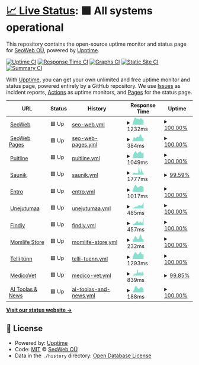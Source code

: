 # [📈 Live Status](https://SeoWeb.github.io/upptime): <!--live status--> **🟩 All systems operational**

This repository contains the open-source uptime monitor and status page for [SeoWeb OÜ](https://www.seoweb.ee), powered by [Upptime](https://github.com/upptime/upptime).

[![Uptime CI](https://github.com/SeoWeb/upptime/workflows/Uptime%20CI/badge.svg)](https://github.com/SeoWeb/upptime/actions?query=workflow%3A%22Uptime+CI%22)
[![Response Time CI](https://github.com/SeoWeb/upptime/workflows/Response%20Time%20CI/badge.svg)](https://github.com/SeoWeb/upptime/actions?query=workflow%3A%22Response+Time+CI%22)
[![Graphs CI](https://github.com/SeoWeb/upptime/workflows/Graphs%20CI/badge.svg)](https://github.com/SeoWeb/upptime/actions?query=workflow%3A%22Graphs+CI%22)
[![Static Site CI](https://github.com/SeoWeb/upptime/workflows/Static%20Site%20CI/badge.svg)](https://github.com/SeoWeb/upptime/actions?query=workflow%3A%22Static+Site+CI%22)
[![Summary CI](https://github.com/SeoWeb/upptime/workflows/Summary%20CI/badge.svg)](https://github.com/SeoWeb/upptime/actions?query=workflow%3A%22Summary+CI%22)

With [Upptime](https://upptime.js.org), you can get your own unlimited and free uptime monitor and status page, powered entirely by a GitHub repository. We use [Issues](https://github.com/SeoWeb/upptime/issues) as incident reports, [Actions](https://github.com/SeoWeb/upptime/actions) as uptime monitors, and [Pages](https://SeoWeb.github.io/upptime) for the status page.

<!--start: status pages-->
<!-- This summary is generated by Upptime (https://github.com/upptime/upptime) -->
<!-- Do not edit this manually, your changes will be overwritten -->
<!-- prettier-ignore -->
| URL | Status | History | Response Time | Uptime |
| --- | ------ | ------- | ------------- | ------ |
| <img alt="" src="https://icons.duckduckgo.com/ip3/seoweb.ee.ico" height="13"> [SeoWeb](https://seoweb.ee) | 🟩 Up | [seo-web.yml](https://github.com/SeoWeb/upptime/commits/HEAD/history/seo-web.yml) | <details><summary><img alt="Response time graph" src="./graphs/seo-web/response-time-week.png" height="20"> 1232ms</summary><br><a href="https://SeoWeb.github.io/upptime/history/seo-web"><img alt="Response time 1429" src="https://img.shields.io/endpoint?url=https%3A%2F%2Fraw.githubusercontent.com%2FSeoWeb%2Fupptime%2FHEAD%2Fapi%2Fseo-web%2Fresponse-time.json"></a><br><a href="https://SeoWeb.github.io/upptime/history/seo-web"><img alt="24-hour response time 1238" src="https://img.shields.io/endpoint?url=https%3A%2F%2Fraw.githubusercontent.com%2FSeoWeb%2Fupptime%2FHEAD%2Fapi%2Fseo-web%2Fresponse-time-day.json"></a><br><a href="https://SeoWeb.github.io/upptime/history/seo-web"><img alt="7-day response time 1232" src="https://img.shields.io/endpoint?url=https%3A%2F%2Fraw.githubusercontent.com%2FSeoWeb%2Fupptime%2FHEAD%2Fapi%2Fseo-web%2Fresponse-time-week.json"></a><br><a href="https://SeoWeb.github.io/upptime/history/seo-web"><img alt="30-day response time 1251" src="https://img.shields.io/endpoint?url=https%3A%2F%2Fraw.githubusercontent.com%2FSeoWeb%2Fupptime%2FHEAD%2Fapi%2Fseo-web%2Fresponse-time-month.json"></a><br><a href="https://SeoWeb.github.io/upptime/history/seo-web"><img alt="1-year response time 1429" src="https://img.shields.io/endpoint?url=https%3A%2F%2Fraw.githubusercontent.com%2FSeoWeb%2Fupptime%2FHEAD%2Fapi%2Fseo-web%2Fresponse-time-year.json"></a></details> | <details><summary><a href="https://SeoWeb.github.io/upptime/history/seo-web">100.00%</a></summary><a href="https://SeoWeb.github.io/upptime/history/seo-web"><img alt="All-time uptime 100.00%" src="https://img.shields.io/endpoint?url=https%3A%2F%2Fraw.githubusercontent.com%2FSeoWeb%2Fupptime%2FHEAD%2Fapi%2Fseo-web%2Fuptime.json"></a><br><a href="https://SeoWeb.github.io/upptime/history/seo-web"><img alt="24-hour uptime 100.00%" src="https://img.shields.io/endpoint?url=https%3A%2F%2Fraw.githubusercontent.com%2FSeoWeb%2Fupptime%2FHEAD%2Fapi%2Fseo-web%2Fuptime-day.json"></a><br><a href="https://SeoWeb.github.io/upptime/history/seo-web"><img alt="7-day uptime 100.00%" src="https://img.shields.io/endpoint?url=https%3A%2F%2Fraw.githubusercontent.com%2FSeoWeb%2Fupptime%2FHEAD%2Fapi%2Fseo-web%2Fuptime-week.json"></a><br><a href="https://SeoWeb.github.io/upptime/history/seo-web"><img alt="30-day uptime 100.00%" src="https://img.shields.io/endpoint?url=https%3A%2F%2Fraw.githubusercontent.com%2FSeoWeb%2Fupptime%2FHEAD%2Fapi%2Fseo-web%2Fuptime-month.json"></a><br><a href="https://SeoWeb.github.io/upptime/history/seo-web"><img alt="1-year uptime 100.00%" src="https://img.shields.io/endpoint?url=https%3A%2F%2Fraw.githubusercontent.com%2FSeoWeb%2Fupptime%2FHEAD%2Fapi%2Fseo-web%2Fuptime-year.json"></a></details>
| <img alt="" src="https://icons.duckduckgo.com/ip3/sw-pages.eu.ico" height="13"> [SeoWeb Pages](https://sw-pages.eu) | 🟩 Up | [seo-web-pages.yml](https://github.com/SeoWeb/upptime/commits/HEAD/history/seo-web-pages.yml) | <details><summary><img alt="Response time graph" src="./graphs/seo-web-pages/response-time-week.png" height="20"> 384ms</summary><br><a href="https://SeoWeb.github.io/upptime/history/seo-web-pages"><img alt="Response time 933" src="https://img.shields.io/endpoint?url=https%3A%2F%2Fraw.githubusercontent.com%2FSeoWeb%2Fupptime%2FHEAD%2Fapi%2Fseo-web-pages%2Fresponse-time.json"></a><br><a href="https://SeoWeb.github.io/upptime/history/seo-web-pages"><img alt="24-hour response time 635" src="https://img.shields.io/endpoint?url=https%3A%2F%2Fraw.githubusercontent.com%2FSeoWeb%2Fupptime%2FHEAD%2Fapi%2Fseo-web-pages%2Fresponse-time-day.json"></a><br><a href="https://SeoWeb.github.io/upptime/history/seo-web-pages"><img alt="7-day response time 384" src="https://img.shields.io/endpoint?url=https%3A%2F%2Fraw.githubusercontent.com%2FSeoWeb%2Fupptime%2FHEAD%2Fapi%2Fseo-web-pages%2Fresponse-time-week.json"></a><br><a href="https://SeoWeb.github.io/upptime/history/seo-web-pages"><img alt="30-day response time 306" src="https://img.shields.io/endpoint?url=https%3A%2F%2Fraw.githubusercontent.com%2FSeoWeb%2Fupptime%2FHEAD%2Fapi%2Fseo-web-pages%2Fresponse-time-month.json"></a><br><a href="https://SeoWeb.github.io/upptime/history/seo-web-pages"><img alt="1-year response time 933" src="https://img.shields.io/endpoint?url=https%3A%2F%2Fraw.githubusercontent.com%2FSeoWeb%2Fupptime%2FHEAD%2Fapi%2Fseo-web-pages%2Fresponse-time-year.json"></a></details> | <details><summary><a href="https://SeoWeb.github.io/upptime/history/seo-web-pages">100.00%</a></summary><a href="https://SeoWeb.github.io/upptime/history/seo-web-pages"><img alt="All-time uptime 99.72%" src="https://img.shields.io/endpoint?url=https%3A%2F%2Fraw.githubusercontent.com%2FSeoWeb%2Fupptime%2FHEAD%2Fapi%2Fseo-web-pages%2Fuptime.json"></a><br><a href="https://SeoWeb.github.io/upptime/history/seo-web-pages"><img alt="24-hour uptime 100.00%" src="https://img.shields.io/endpoint?url=https%3A%2F%2Fraw.githubusercontent.com%2FSeoWeb%2Fupptime%2FHEAD%2Fapi%2Fseo-web-pages%2Fuptime-day.json"></a><br><a href="https://SeoWeb.github.io/upptime/history/seo-web-pages"><img alt="7-day uptime 100.00%" src="https://img.shields.io/endpoint?url=https%3A%2F%2Fraw.githubusercontent.com%2FSeoWeb%2Fupptime%2FHEAD%2Fapi%2Fseo-web-pages%2Fuptime-week.json"></a><br><a href="https://SeoWeb.github.io/upptime/history/seo-web-pages"><img alt="30-day uptime 100.00%" src="https://img.shields.io/endpoint?url=https%3A%2F%2Fraw.githubusercontent.com%2FSeoWeb%2Fupptime%2FHEAD%2Fapi%2Fseo-web-pages%2Fuptime-month.json"></a><br><a href="https://SeoWeb.github.io/upptime/history/seo-web-pages"><img alt="1-year uptime 99.72%" src="https://img.shields.io/endpoint?url=https%3A%2F%2Fraw.githubusercontent.com%2FSeoWeb%2Fupptime%2FHEAD%2Fapi%2Fseo-web-pages%2Fuptime-year.json"></a></details>
| <img alt="" src="https://icons.duckduckgo.com/ip3/puitline.ee.ico" height="13"> [Puitline](https://puitline.ee) | 🟩 Up | [puitline.yml](https://github.com/SeoWeb/upptime/commits/HEAD/history/puitline.yml) | <details><summary><img alt="Response time graph" src="./graphs/puitline/response-time-week.png" height="20"> 1049ms</summary><br><a href="https://SeoWeb.github.io/upptime/history/puitline"><img alt="Response time 1285" src="https://img.shields.io/endpoint?url=https%3A%2F%2Fraw.githubusercontent.com%2FSeoWeb%2Fupptime%2FHEAD%2Fapi%2Fpuitline%2Fresponse-time.json"></a><br><a href="https://SeoWeb.github.io/upptime/history/puitline"><img alt="24-hour response time 1076" src="https://img.shields.io/endpoint?url=https%3A%2F%2Fraw.githubusercontent.com%2FSeoWeb%2Fupptime%2FHEAD%2Fapi%2Fpuitline%2Fresponse-time-day.json"></a><br><a href="https://SeoWeb.github.io/upptime/history/puitline"><img alt="7-day response time 1049" src="https://img.shields.io/endpoint?url=https%3A%2F%2Fraw.githubusercontent.com%2FSeoWeb%2Fupptime%2FHEAD%2Fapi%2Fpuitline%2Fresponse-time-week.json"></a><br><a href="https://SeoWeb.github.io/upptime/history/puitline"><img alt="30-day response time 1248" src="https://img.shields.io/endpoint?url=https%3A%2F%2Fraw.githubusercontent.com%2FSeoWeb%2Fupptime%2FHEAD%2Fapi%2Fpuitline%2Fresponse-time-month.json"></a><br><a href="https://SeoWeb.github.io/upptime/history/puitline"><img alt="1-year response time 1285" src="https://img.shields.io/endpoint?url=https%3A%2F%2Fraw.githubusercontent.com%2FSeoWeb%2Fupptime%2FHEAD%2Fapi%2Fpuitline%2Fresponse-time-year.json"></a></details> | <details><summary><a href="https://SeoWeb.github.io/upptime/history/puitline">100.00%</a></summary><a href="https://SeoWeb.github.io/upptime/history/puitline"><img alt="All-time uptime 99.98%" src="https://img.shields.io/endpoint?url=https%3A%2F%2Fraw.githubusercontent.com%2FSeoWeb%2Fupptime%2FHEAD%2Fapi%2Fpuitline%2Fuptime.json"></a><br><a href="https://SeoWeb.github.io/upptime/history/puitline"><img alt="24-hour uptime 100.00%" src="https://img.shields.io/endpoint?url=https%3A%2F%2Fraw.githubusercontent.com%2FSeoWeb%2Fupptime%2FHEAD%2Fapi%2Fpuitline%2Fuptime-day.json"></a><br><a href="https://SeoWeb.github.io/upptime/history/puitline"><img alt="7-day uptime 100.00%" src="https://img.shields.io/endpoint?url=https%3A%2F%2Fraw.githubusercontent.com%2FSeoWeb%2Fupptime%2FHEAD%2Fapi%2Fpuitline%2Fuptime-week.json"></a><br><a href="https://SeoWeb.github.io/upptime/history/puitline"><img alt="30-day uptime 100.00%" src="https://img.shields.io/endpoint?url=https%3A%2F%2Fraw.githubusercontent.com%2FSeoWeb%2Fupptime%2FHEAD%2Fapi%2Fpuitline%2Fuptime-month.json"></a><br><a href="https://SeoWeb.github.io/upptime/history/puitline"><img alt="1-year uptime 99.98%" src="https://img.shields.io/endpoint?url=https%3A%2F%2Fraw.githubusercontent.com%2FSeoWeb%2Fupptime%2FHEAD%2Fapi%2Fpuitline%2Fuptime-year.json"></a></details>
| <img alt="" src="https://icons.duckduckgo.com/ip3/saunik.ee.ico" height="13"> [Saunik](https://saunik.ee) | 🟩 Up | [saunik.yml](https://github.com/SeoWeb/upptime/commits/HEAD/history/saunik.yml) | <details><summary><img alt="Response time graph" src="./graphs/saunik/response-time-week.png" height="20"> 1777ms</summary><br><a href="https://SeoWeb.github.io/upptime/history/saunik"><img alt="Response time 1092" src="https://img.shields.io/endpoint?url=https%3A%2F%2Fraw.githubusercontent.com%2FSeoWeb%2Fupptime%2FHEAD%2Fapi%2Fsaunik%2Fresponse-time.json"></a><br><a href="https://SeoWeb.github.io/upptime/history/saunik"><img alt="24-hour response time 1194" src="https://img.shields.io/endpoint?url=https%3A%2F%2Fraw.githubusercontent.com%2FSeoWeb%2Fupptime%2FHEAD%2Fapi%2Fsaunik%2Fresponse-time-day.json"></a><br><a href="https://SeoWeb.github.io/upptime/history/saunik"><img alt="7-day response time 1777" src="https://img.shields.io/endpoint?url=https%3A%2F%2Fraw.githubusercontent.com%2FSeoWeb%2Fupptime%2FHEAD%2Fapi%2Fsaunik%2Fresponse-time-week.json"></a><br><a href="https://SeoWeb.github.io/upptime/history/saunik"><img alt="30-day response time 1361" src="https://img.shields.io/endpoint?url=https%3A%2F%2Fraw.githubusercontent.com%2FSeoWeb%2Fupptime%2FHEAD%2Fapi%2Fsaunik%2Fresponse-time-month.json"></a><br><a href="https://SeoWeb.github.io/upptime/history/saunik"><img alt="1-year response time 1092" src="https://img.shields.io/endpoint?url=https%3A%2F%2Fraw.githubusercontent.com%2FSeoWeb%2Fupptime%2FHEAD%2Fapi%2Fsaunik%2Fresponse-time-year.json"></a></details> | <details><summary><a href="https://SeoWeb.github.io/upptime/history/saunik">99.59%</a></summary><a href="https://SeoWeb.github.io/upptime/history/saunik"><img alt="All-time uptime 99.65%" src="https://img.shields.io/endpoint?url=https%3A%2F%2Fraw.githubusercontent.com%2FSeoWeb%2Fupptime%2FHEAD%2Fapi%2Fsaunik%2Fuptime.json"></a><br><a href="https://SeoWeb.github.io/upptime/history/saunik"><img alt="24-hour uptime 100.00%" src="https://img.shields.io/endpoint?url=https%3A%2F%2Fraw.githubusercontent.com%2FSeoWeb%2Fupptime%2FHEAD%2Fapi%2Fsaunik%2Fuptime-day.json"></a><br><a href="https://SeoWeb.github.io/upptime/history/saunik"><img alt="7-day uptime 99.59%" src="https://img.shields.io/endpoint?url=https%3A%2F%2Fraw.githubusercontent.com%2FSeoWeb%2Fupptime%2FHEAD%2Fapi%2Fsaunik%2Fuptime-week.json"></a><br><a href="https://SeoWeb.github.io/upptime/history/saunik"><img alt="30-day uptime 99.91%" src="https://img.shields.io/endpoint?url=https%3A%2F%2Fraw.githubusercontent.com%2FSeoWeb%2Fupptime%2FHEAD%2Fapi%2Fsaunik%2Fuptime-month.json"></a><br><a href="https://SeoWeb.github.io/upptime/history/saunik"><img alt="1-year uptime 99.65%" src="https://img.shields.io/endpoint?url=https%3A%2F%2Fraw.githubusercontent.com%2FSeoWeb%2Fupptime%2FHEAD%2Fapi%2Fsaunik%2Fuptime-year.json"></a></details>
| <img alt="" src="https://icons.duckduckgo.com/ip3/entro.ee.ico" height="13"> [Entro](https://entro.ee) | 🟩 Up | [entro.yml](https://github.com/SeoWeb/upptime/commits/HEAD/history/entro.yml) | <details><summary><img alt="Response time graph" src="./graphs/entro/response-time-week.png" height="20"> 1017ms</summary><br><a href="https://SeoWeb.github.io/upptime/history/entro"><img alt="Response time 1210" src="https://img.shields.io/endpoint?url=https%3A%2F%2Fraw.githubusercontent.com%2FSeoWeb%2Fupptime%2FHEAD%2Fapi%2Fentro%2Fresponse-time.json"></a><br><a href="https://SeoWeb.github.io/upptime/history/entro"><img alt="24-hour response time 1078" src="https://img.shields.io/endpoint?url=https%3A%2F%2Fraw.githubusercontent.com%2FSeoWeb%2Fupptime%2FHEAD%2Fapi%2Fentro%2Fresponse-time-day.json"></a><br><a href="https://SeoWeb.github.io/upptime/history/entro"><img alt="7-day response time 1017" src="https://img.shields.io/endpoint?url=https%3A%2F%2Fraw.githubusercontent.com%2FSeoWeb%2Fupptime%2FHEAD%2Fapi%2Fentro%2Fresponse-time-week.json"></a><br><a href="https://SeoWeb.github.io/upptime/history/entro"><img alt="30-day response time 1126" src="https://img.shields.io/endpoint?url=https%3A%2F%2Fraw.githubusercontent.com%2FSeoWeb%2Fupptime%2FHEAD%2Fapi%2Fentro%2Fresponse-time-month.json"></a><br><a href="https://SeoWeb.github.io/upptime/history/entro"><img alt="1-year response time 1210" src="https://img.shields.io/endpoint?url=https%3A%2F%2Fraw.githubusercontent.com%2FSeoWeb%2Fupptime%2FHEAD%2Fapi%2Fentro%2Fresponse-time-year.json"></a></details> | <details><summary><a href="https://SeoWeb.github.io/upptime/history/entro">100.00%</a></summary><a href="https://SeoWeb.github.io/upptime/history/entro"><img alt="All-time uptime 99.82%" src="https://img.shields.io/endpoint?url=https%3A%2F%2Fraw.githubusercontent.com%2FSeoWeb%2Fupptime%2FHEAD%2Fapi%2Fentro%2Fuptime.json"></a><br><a href="https://SeoWeb.github.io/upptime/history/entro"><img alt="24-hour uptime 100.00%" src="https://img.shields.io/endpoint?url=https%3A%2F%2Fraw.githubusercontent.com%2FSeoWeb%2Fupptime%2FHEAD%2Fapi%2Fentro%2Fuptime-day.json"></a><br><a href="https://SeoWeb.github.io/upptime/history/entro"><img alt="7-day uptime 100.00%" src="https://img.shields.io/endpoint?url=https%3A%2F%2Fraw.githubusercontent.com%2FSeoWeb%2Fupptime%2FHEAD%2Fapi%2Fentro%2Fuptime-week.json"></a><br><a href="https://SeoWeb.github.io/upptime/history/entro"><img alt="30-day uptime 100.00%" src="https://img.shields.io/endpoint?url=https%3A%2F%2Fraw.githubusercontent.com%2FSeoWeb%2Fupptime%2FHEAD%2Fapi%2Fentro%2Fuptime-month.json"></a><br><a href="https://SeoWeb.github.io/upptime/history/entro"><img alt="1-year uptime 99.82%" src="https://img.shields.io/endpoint?url=https%3A%2F%2Fraw.githubusercontent.com%2FSeoWeb%2Fupptime%2FHEAD%2Fapi%2Fentro%2Fuptime-year.json"></a></details>
| <img alt="" src="https://icons.duckduckgo.com/ip3/unejutumaa.ee.ico" height="13"> [Unejutumaa](https://unejutumaa.ee) | 🟩 Up | [unejutumaa.yml](https://github.com/SeoWeb/upptime/commits/HEAD/history/unejutumaa.yml) | <details><summary><img alt="Response time graph" src="./graphs/unejutumaa/response-time-week.png" height="20"> 485ms</summary><br><a href="https://SeoWeb.github.io/upptime/history/unejutumaa"><img alt="Response time 385" src="https://img.shields.io/endpoint?url=https%3A%2F%2Fraw.githubusercontent.com%2FSeoWeb%2Fupptime%2FHEAD%2Fapi%2Funejutumaa%2Fresponse-time.json"></a><br><a href="https://SeoWeb.github.io/upptime/history/unejutumaa"><img alt="24-hour response time 351" src="https://img.shields.io/endpoint?url=https%3A%2F%2Fraw.githubusercontent.com%2FSeoWeb%2Fupptime%2FHEAD%2Fapi%2Funejutumaa%2Fresponse-time-day.json"></a><br><a href="https://SeoWeb.github.io/upptime/history/unejutumaa"><img alt="7-day response time 485" src="https://img.shields.io/endpoint?url=https%3A%2F%2Fraw.githubusercontent.com%2FSeoWeb%2Fupptime%2FHEAD%2Fapi%2Funejutumaa%2Fresponse-time-week.json"></a><br><a href="https://SeoWeb.github.io/upptime/history/unejutumaa"><img alt="30-day response time 318" src="https://img.shields.io/endpoint?url=https%3A%2F%2Fraw.githubusercontent.com%2FSeoWeb%2Fupptime%2FHEAD%2Fapi%2Funejutumaa%2Fresponse-time-month.json"></a><br><a href="https://SeoWeb.github.io/upptime/history/unejutumaa"><img alt="1-year response time 385" src="https://img.shields.io/endpoint?url=https%3A%2F%2Fraw.githubusercontent.com%2FSeoWeb%2Fupptime%2FHEAD%2Fapi%2Funejutumaa%2Fresponse-time-year.json"></a></details> | <details><summary><a href="https://SeoWeb.github.io/upptime/history/unejutumaa">100.00%</a></summary><a href="https://SeoWeb.github.io/upptime/history/unejutumaa"><img alt="All-time uptime 99.97%" src="https://img.shields.io/endpoint?url=https%3A%2F%2Fraw.githubusercontent.com%2FSeoWeb%2Fupptime%2FHEAD%2Fapi%2Funejutumaa%2Fuptime.json"></a><br><a href="https://SeoWeb.github.io/upptime/history/unejutumaa"><img alt="24-hour uptime 100.00%" src="https://img.shields.io/endpoint?url=https%3A%2F%2Fraw.githubusercontent.com%2FSeoWeb%2Fupptime%2FHEAD%2Fapi%2Funejutumaa%2Fuptime-day.json"></a><br><a href="https://SeoWeb.github.io/upptime/history/unejutumaa"><img alt="7-day uptime 100.00%" src="https://img.shields.io/endpoint?url=https%3A%2F%2Fraw.githubusercontent.com%2FSeoWeb%2Fupptime%2FHEAD%2Fapi%2Funejutumaa%2Fuptime-week.json"></a><br><a href="https://SeoWeb.github.io/upptime/history/unejutumaa"><img alt="30-day uptime 100.00%" src="https://img.shields.io/endpoint?url=https%3A%2F%2Fraw.githubusercontent.com%2FSeoWeb%2Fupptime%2FHEAD%2Fapi%2Funejutumaa%2Fuptime-month.json"></a><br><a href="https://SeoWeb.github.io/upptime/history/unejutumaa"><img alt="1-year uptime 99.97%" src="https://img.shields.io/endpoint?url=https%3A%2F%2Fraw.githubusercontent.com%2FSeoWeb%2Fupptime%2FHEAD%2Fapi%2Funejutumaa%2Fuptime-year.json"></a></details>
| <img alt="" src="https://icons.duckduckgo.com/ip3/findly.ee.ico" height="13"> [Findly](https://findly.ee) | 🟩 Up | [findly.yml](https://github.com/SeoWeb/upptime/commits/HEAD/history/findly.yml) | <details><summary><img alt="Response time graph" src="./graphs/findly/response-time-week.png" height="20"> 457ms</summary><br><a href="https://SeoWeb.github.io/upptime/history/findly"><img alt="Response time 447" src="https://img.shields.io/endpoint?url=https%3A%2F%2Fraw.githubusercontent.com%2FSeoWeb%2Fupptime%2FHEAD%2Fapi%2Ffindly%2Fresponse-time.json"></a><br><a href="https://SeoWeb.github.io/upptime/history/findly"><img alt="24-hour response time 389" src="https://img.shields.io/endpoint?url=https%3A%2F%2Fraw.githubusercontent.com%2FSeoWeb%2Fupptime%2FHEAD%2Fapi%2Ffindly%2Fresponse-time-day.json"></a><br><a href="https://SeoWeb.github.io/upptime/history/findly"><img alt="7-day response time 457" src="https://img.shields.io/endpoint?url=https%3A%2F%2Fraw.githubusercontent.com%2FSeoWeb%2Fupptime%2FHEAD%2Fapi%2Ffindly%2Fresponse-time-week.json"></a><br><a href="https://SeoWeb.github.io/upptime/history/findly"><img alt="30-day response time 291" src="https://img.shields.io/endpoint?url=https%3A%2F%2Fraw.githubusercontent.com%2FSeoWeb%2Fupptime%2FHEAD%2Fapi%2Ffindly%2Fresponse-time-month.json"></a><br><a href="https://SeoWeb.github.io/upptime/history/findly"><img alt="1-year response time 447" src="https://img.shields.io/endpoint?url=https%3A%2F%2Fraw.githubusercontent.com%2FSeoWeb%2Fupptime%2FHEAD%2Fapi%2Ffindly%2Fresponse-time-year.json"></a></details> | <details><summary><a href="https://SeoWeb.github.io/upptime/history/findly">100.00%</a></summary><a href="https://SeoWeb.github.io/upptime/history/findly"><img alt="All-time uptime 100.00%" src="https://img.shields.io/endpoint?url=https%3A%2F%2Fraw.githubusercontent.com%2FSeoWeb%2Fupptime%2FHEAD%2Fapi%2Ffindly%2Fuptime.json"></a><br><a href="https://SeoWeb.github.io/upptime/history/findly"><img alt="24-hour uptime 100.00%" src="https://img.shields.io/endpoint?url=https%3A%2F%2Fraw.githubusercontent.com%2FSeoWeb%2Fupptime%2FHEAD%2Fapi%2Ffindly%2Fuptime-day.json"></a><br><a href="https://SeoWeb.github.io/upptime/history/findly"><img alt="7-day uptime 100.00%" src="https://img.shields.io/endpoint?url=https%3A%2F%2Fraw.githubusercontent.com%2FSeoWeb%2Fupptime%2FHEAD%2Fapi%2Ffindly%2Fuptime-week.json"></a><br><a href="https://SeoWeb.github.io/upptime/history/findly"><img alt="30-day uptime 100.00%" src="https://img.shields.io/endpoint?url=https%3A%2F%2Fraw.githubusercontent.com%2FSeoWeb%2Fupptime%2FHEAD%2Fapi%2Ffindly%2Fuptime-month.json"></a><br><a href="https://SeoWeb.github.io/upptime/history/findly"><img alt="1-year uptime 100.00%" src="https://img.shields.io/endpoint?url=https%3A%2F%2Fraw.githubusercontent.com%2FSeoWeb%2Fupptime%2FHEAD%2Fapi%2Ffindly%2Fuptime-year.json"></a></details>
| <img alt="" src="https://icons.duckduckgo.com/ip3/momlife-store.com.ico" height="13"> [Momlife Store](https://momlife-store.com) | 🟩 Up | [momlife-store.yml](https://github.com/SeoWeb/upptime/commits/HEAD/history/momlife-store.yml) | <details><summary><img alt="Response time graph" src="./graphs/momlife-store/response-time-week.png" height="20"> 232ms</summary><br><a href="https://SeoWeb.github.io/upptime/history/momlife-store"><img alt="Response time 402" src="https://img.shields.io/endpoint?url=https%3A%2F%2Fraw.githubusercontent.com%2FSeoWeb%2Fupptime%2FHEAD%2Fapi%2Fmomlife-store%2Fresponse-time.json"></a><br><a href="https://SeoWeb.github.io/upptime/history/momlife-store"><img alt="24-hour response time 341" src="https://img.shields.io/endpoint?url=https%3A%2F%2Fraw.githubusercontent.com%2FSeoWeb%2Fupptime%2FHEAD%2Fapi%2Fmomlife-store%2Fresponse-time-day.json"></a><br><a href="https://SeoWeb.github.io/upptime/history/momlife-store"><img alt="7-day response time 232" src="https://img.shields.io/endpoint?url=https%3A%2F%2Fraw.githubusercontent.com%2FSeoWeb%2Fupptime%2FHEAD%2Fapi%2Fmomlife-store%2Fresponse-time-week.json"></a><br><a href="https://SeoWeb.github.io/upptime/history/momlife-store"><img alt="30-day response time 848" src="https://img.shields.io/endpoint?url=https%3A%2F%2Fraw.githubusercontent.com%2FSeoWeb%2Fupptime%2FHEAD%2Fapi%2Fmomlife-store%2Fresponse-time-month.json"></a><br><a href="https://SeoWeb.github.io/upptime/history/momlife-store"><img alt="1-year response time 402" src="https://img.shields.io/endpoint?url=https%3A%2F%2Fraw.githubusercontent.com%2FSeoWeb%2Fupptime%2FHEAD%2Fapi%2Fmomlife-store%2Fresponse-time-year.json"></a></details> | <details><summary><a href="https://SeoWeb.github.io/upptime/history/momlife-store">100.00%</a></summary><a href="https://SeoWeb.github.io/upptime/history/momlife-store"><img alt="All-time uptime 99.99%" src="https://img.shields.io/endpoint?url=https%3A%2F%2Fraw.githubusercontent.com%2FSeoWeb%2Fupptime%2FHEAD%2Fapi%2Fmomlife-store%2Fuptime.json"></a><br><a href="https://SeoWeb.github.io/upptime/history/momlife-store"><img alt="24-hour uptime 100.00%" src="https://img.shields.io/endpoint?url=https%3A%2F%2Fraw.githubusercontent.com%2FSeoWeb%2Fupptime%2FHEAD%2Fapi%2Fmomlife-store%2Fuptime-day.json"></a><br><a href="https://SeoWeb.github.io/upptime/history/momlife-store"><img alt="7-day uptime 100.00%" src="https://img.shields.io/endpoint?url=https%3A%2F%2Fraw.githubusercontent.com%2FSeoWeb%2Fupptime%2FHEAD%2Fapi%2Fmomlife-store%2Fuptime-week.json"></a><br><a href="https://SeoWeb.github.io/upptime/history/momlife-store"><img alt="30-day uptime 100.00%" src="https://img.shields.io/endpoint?url=https%3A%2F%2Fraw.githubusercontent.com%2FSeoWeb%2Fupptime%2FHEAD%2Fapi%2Fmomlife-store%2Fuptime-month.json"></a><br><a href="https://SeoWeb.github.io/upptime/history/momlife-store"><img alt="1-year uptime 99.99%" src="https://img.shields.io/endpoint?url=https%3A%2F%2Fraw.githubusercontent.com%2FSeoWeb%2Fupptime%2FHEAD%2Fapi%2Fmomlife-store%2Fuptime-year.json"></a></details>
| <img alt="" src="https://icons.duckduckgo.com/ip3/www.xn--tellitnn-c6a.ee.ico" height="13"> [Telli tünn](https://www.xn--tellitnn-c6a.ee) | 🟩 Up | [telli-tuenn.yml](https://github.com/SeoWeb/upptime/commits/HEAD/history/telli-tuenn.yml) | <details><summary><img alt="Response time graph" src="./graphs/telli-tuenn/response-time-week.png" height="20"> 1293ms</summary><br><a href="https://SeoWeb.github.io/upptime/history/telli-tuenn"><img alt="Response time 1461" src="https://img.shields.io/endpoint?url=https%3A%2F%2Fraw.githubusercontent.com%2FSeoWeb%2Fupptime%2FHEAD%2Fapi%2Ftelli-tuenn%2Fresponse-time.json"></a><br><a href="https://SeoWeb.github.io/upptime/history/telli-tuenn"><img alt="24-hour response time 1220" src="https://img.shields.io/endpoint?url=https%3A%2F%2Fraw.githubusercontent.com%2FSeoWeb%2Fupptime%2FHEAD%2Fapi%2Ftelli-tuenn%2Fresponse-time-day.json"></a><br><a href="https://SeoWeb.github.io/upptime/history/telli-tuenn"><img alt="7-day response time 1293" src="https://img.shields.io/endpoint?url=https%3A%2F%2Fraw.githubusercontent.com%2FSeoWeb%2Fupptime%2FHEAD%2Fapi%2Ftelli-tuenn%2Fresponse-time-week.json"></a><br><a href="https://SeoWeb.github.io/upptime/history/telli-tuenn"><img alt="30-day response time 1324" src="https://img.shields.io/endpoint?url=https%3A%2F%2Fraw.githubusercontent.com%2FSeoWeb%2Fupptime%2FHEAD%2Fapi%2Ftelli-tuenn%2Fresponse-time-month.json"></a><br><a href="https://SeoWeb.github.io/upptime/history/telli-tuenn"><img alt="1-year response time 1461" src="https://img.shields.io/endpoint?url=https%3A%2F%2Fraw.githubusercontent.com%2FSeoWeb%2Fupptime%2FHEAD%2Fapi%2Ftelli-tuenn%2Fresponse-time-year.json"></a></details> | <details><summary><a href="https://SeoWeb.github.io/upptime/history/telli-tuenn">100.00%</a></summary><a href="https://SeoWeb.github.io/upptime/history/telli-tuenn"><img alt="All-time uptime 99.26%" src="https://img.shields.io/endpoint?url=https%3A%2F%2Fraw.githubusercontent.com%2FSeoWeb%2Fupptime%2FHEAD%2Fapi%2Ftelli-tuenn%2Fuptime.json"></a><br><a href="https://SeoWeb.github.io/upptime/history/telli-tuenn"><img alt="24-hour uptime 100.00%" src="https://img.shields.io/endpoint?url=https%3A%2F%2Fraw.githubusercontent.com%2FSeoWeb%2Fupptime%2FHEAD%2Fapi%2Ftelli-tuenn%2Fuptime-day.json"></a><br><a href="https://SeoWeb.github.io/upptime/history/telli-tuenn"><img alt="7-day uptime 100.00%" src="https://img.shields.io/endpoint?url=https%3A%2F%2Fraw.githubusercontent.com%2FSeoWeb%2Fupptime%2FHEAD%2Fapi%2Ftelli-tuenn%2Fuptime-week.json"></a><br><a href="https://SeoWeb.github.io/upptime/history/telli-tuenn"><img alt="30-day uptime 100.00%" src="https://img.shields.io/endpoint?url=https%3A%2F%2Fraw.githubusercontent.com%2FSeoWeb%2Fupptime%2FHEAD%2Fapi%2Ftelli-tuenn%2Fuptime-month.json"></a><br><a href="https://SeoWeb.github.io/upptime/history/telli-tuenn"><img alt="1-year uptime 99.26%" src="https://img.shields.io/endpoint?url=https%3A%2F%2Fraw.githubusercontent.com%2FSeoWeb%2Fupptime%2FHEAD%2Fapi%2Ftelli-tuenn%2Fuptime-year.json"></a></details>
| <img alt="" src="https://icons.duckduckgo.com/ip3/medicovet.eu.ico" height="13"> [MedicoVet](https://medicovet.eu) | 🟩 Up | [medico-vet.yml](https://github.com/SeoWeb/upptime/commits/HEAD/history/medico-vet.yml) | <details><summary><img alt="Response time graph" src="./graphs/medico-vet/response-time-week.png" height="20"> 839ms</summary><br><a href="https://SeoWeb.github.io/upptime/history/medico-vet"><img alt="Response time 1853" src="https://img.shields.io/endpoint?url=https%3A%2F%2Fraw.githubusercontent.com%2FSeoWeb%2Fupptime%2FHEAD%2Fapi%2Fmedico-vet%2Fresponse-time.json"></a><br><a href="https://SeoWeb.github.io/upptime/history/medico-vet"><img alt="24-hour response time 733" src="https://img.shields.io/endpoint?url=https%3A%2F%2Fraw.githubusercontent.com%2FSeoWeb%2Fupptime%2FHEAD%2Fapi%2Fmedico-vet%2Fresponse-time-day.json"></a><br><a href="https://SeoWeb.github.io/upptime/history/medico-vet"><img alt="7-day response time 839" src="https://img.shields.io/endpoint?url=https%3A%2F%2Fraw.githubusercontent.com%2FSeoWeb%2Fupptime%2FHEAD%2Fapi%2Fmedico-vet%2Fresponse-time-week.json"></a><br><a href="https://SeoWeb.github.io/upptime/history/medico-vet"><img alt="30-day response time 1081" src="https://img.shields.io/endpoint?url=https%3A%2F%2Fraw.githubusercontent.com%2FSeoWeb%2Fupptime%2FHEAD%2Fapi%2Fmedico-vet%2Fresponse-time-month.json"></a><br><a href="https://SeoWeb.github.io/upptime/history/medico-vet"><img alt="1-year response time 1853" src="https://img.shields.io/endpoint?url=https%3A%2F%2Fraw.githubusercontent.com%2FSeoWeb%2Fupptime%2FHEAD%2Fapi%2Fmedico-vet%2Fresponse-time-year.json"></a></details> | <details><summary><a href="https://SeoWeb.github.io/upptime/history/medico-vet">99.85%</a></summary><a href="https://SeoWeb.github.io/upptime/history/medico-vet"><img alt="All-time uptime 99.96%" src="https://img.shields.io/endpoint?url=https%3A%2F%2Fraw.githubusercontent.com%2FSeoWeb%2Fupptime%2FHEAD%2Fapi%2Fmedico-vet%2Fuptime.json"></a><br><a href="https://SeoWeb.github.io/upptime/history/medico-vet"><img alt="24-hour uptime 100.00%" src="https://img.shields.io/endpoint?url=https%3A%2F%2Fraw.githubusercontent.com%2FSeoWeb%2Fupptime%2FHEAD%2Fapi%2Fmedico-vet%2Fuptime-day.json"></a><br><a href="https://SeoWeb.github.io/upptime/history/medico-vet"><img alt="7-day uptime 99.85%" src="https://img.shields.io/endpoint?url=https%3A%2F%2Fraw.githubusercontent.com%2FSeoWeb%2Fupptime%2FHEAD%2Fapi%2Fmedico-vet%2Fuptime-week.json"></a><br><a href="https://SeoWeb.github.io/upptime/history/medico-vet"><img alt="30-day uptime 99.97%" src="https://img.shields.io/endpoint?url=https%3A%2F%2Fraw.githubusercontent.com%2FSeoWeb%2Fupptime%2FHEAD%2Fapi%2Fmedico-vet%2Fuptime-month.json"></a><br><a href="https://SeoWeb.github.io/upptime/history/medico-vet"><img alt="1-year uptime 99.96%" src="https://img.shields.io/endpoint?url=https%3A%2F%2Fraw.githubusercontent.com%2FSeoWeb%2Fupptime%2FHEAD%2Fapi%2Fmedico-vet%2Fuptime-year.json"></a></details>
| <img alt="" src="https://icons.duckduckgo.com/ip3/ai-tools-and-news.com.ico" height="13"> [AI Toolas & News](https://ai-tools-and-news.com) | 🟩 Up | [ai-toolas-and-news.yml](https://github.com/SeoWeb/upptime/commits/HEAD/history/ai-toolas-and-news.yml) | <details><summary><img alt="Response time graph" src="./graphs/ai-toolas-and-news/response-time-week.png" height="20"> 188ms</summary><br><a href="https://SeoWeb.github.io/upptime/history/ai-toolas-and-news"><img alt="Response time 657" src="https://img.shields.io/endpoint?url=https%3A%2F%2Fraw.githubusercontent.com%2FSeoWeb%2Fupptime%2FHEAD%2Fapi%2Fai-toolas-and-news%2Fresponse-time.json"></a><br><a href="https://SeoWeb.github.io/upptime/history/ai-toolas-and-news"><img alt="24-hour response time 243" src="https://img.shields.io/endpoint?url=https%3A%2F%2Fraw.githubusercontent.com%2FSeoWeb%2Fupptime%2FHEAD%2Fapi%2Fai-toolas-and-news%2Fresponse-time-day.json"></a><br><a href="https://SeoWeb.github.io/upptime/history/ai-toolas-and-news"><img alt="7-day response time 188" src="https://img.shields.io/endpoint?url=https%3A%2F%2Fraw.githubusercontent.com%2FSeoWeb%2Fupptime%2FHEAD%2Fapi%2Fai-toolas-and-news%2Fresponse-time-week.json"></a><br><a href="https://SeoWeb.github.io/upptime/history/ai-toolas-and-news"><img alt="30-day response time 185" src="https://img.shields.io/endpoint?url=https%3A%2F%2Fraw.githubusercontent.com%2FSeoWeb%2Fupptime%2FHEAD%2Fapi%2Fai-toolas-and-news%2Fresponse-time-month.json"></a><br><a href="https://SeoWeb.github.io/upptime/history/ai-toolas-and-news"><img alt="1-year response time 657" src="https://img.shields.io/endpoint?url=https%3A%2F%2Fraw.githubusercontent.com%2FSeoWeb%2Fupptime%2FHEAD%2Fapi%2Fai-toolas-and-news%2Fresponse-time-year.json"></a></details> | <details><summary><a href="https://SeoWeb.github.io/upptime/history/ai-toolas-and-news">100.00%</a></summary><a href="https://SeoWeb.github.io/upptime/history/ai-toolas-and-news"><img alt="All-time uptime 87.72%" src="https://img.shields.io/endpoint?url=https%3A%2F%2Fraw.githubusercontent.com%2FSeoWeb%2Fupptime%2FHEAD%2Fapi%2Fai-toolas-and-news%2Fuptime.json"></a><br><a href="https://SeoWeb.github.io/upptime/history/ai-toolas-and-news"><img alt="24-hour uptime 100.00%" src="https://img.shields.io/endpoint?url=https%3A%2F%2Fraw.githubusercontent.com%2FSeoWeb%2Fupptime%2FHEAD%2Fapi%2Fai-toolas-and-news%2Fuptime-day.json"></a><br><a href="https://SeoWeb.github.io/upptime/history/ai-toolas-and-news"><img alt="7-day uptime 100.00%" src="https://img.shields.io/endpoint?url=https%3A%2F%2Fraw.githubusercontent.com%2FSeoWeb%2Fupptime%2FHEAD%2Fapi%2Fai-toolas-and-news%2Fuptime-week.json"></a><br><a href="https://SeoWeb.github.io/upptime/history/ai-toolas-and-news"><img alt="30-day uptime 100.00%" src="https://img.shields.io/endpoint?url=https%3A%2F%2Fraw.githubusercontent.com%2FSeoWeb%2Fupptime%2FHEAD%2Fapi%2Fai-toolas-and-news%2Fuptime-month.json"></a><br><a href="https://SeoWeb.github.io/upptime/history/ai-toolas-and-news"><img alt="1-year uptime 87.72%" src="https://img.shields.io/endpoint?url=https%3A%2F%2Fraw.githubusercontent.com%2FSeoWeb%2Fupptime%2FHEAD%2Fapi%2Fai-toolas-and-news%2Fuptime-year.json"></a></details>

<!--end: status pages-->

[**Visit our status website →**](https://SeoWeb.github.io/upptime)

## 📄 License

- Powered by: [Upptime](https://github.com/upptime/upptime)
- Code: [MIT](./LICENSE) © [SeoWeb OÜ](https://www.seoweb.ee)
- Data in the `./history` directory: [Open Database License](https://opendatacommons.org/licenses/odbl/1-0/)
